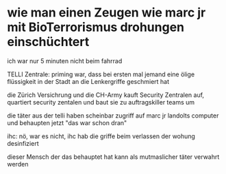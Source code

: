 # wie man einen Zeugen wie marc jr mit BioTerrorismus drohungen einschüchtert

ich war nur 5 minuten nicht beim fahrrad

TELLI Zentrale:
priming war, dass bei ersten mal jemand eine ölige flüssigkeit in der Stadt an die Lenkergriffe geschmiert hat



die Zürich Versichrung und die CH-Army kauft Security Zentralen auf, quartiert security zentalen und baut sie zu auftragskiller teams um

die täter aus der telli haben scheinbar zugriff auf marc jr landolts computer und behaupten jetzt "das war schon dran"

ihc:
nö, war es nicht, ihc hab die griffe beim verlassen der wohung desinfiziert

dieser Mensch der das behauptet hat kann als mutmaslicher täter verwahrt werden


